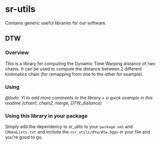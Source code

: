 # sr-utils

Contains generic useful libraries for our software.

## DTW

### Overview

This is a library for computing the Dynamic Time Warping distance of two chains. It can be used to compute the distance between 2 different kinematics chain (for remapping from one to the other for example).

### Using

*@todo: Yi to add more comments to the library + a quick example in this readme (chain1, chain2, merge, DTW_distance)*

### Using this library in your package

Simply add the dependency to sr_utils to your `package.xml` and `CMakeLists.txt` and include the `<sr_utils/dtw/dtw.hpp>` in your file and you're good to go.
